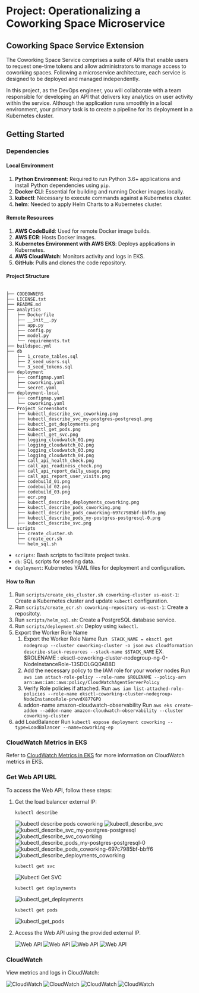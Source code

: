 # Project: Operationalizing a Coworking Space Microservice

## Coworking Space Service Extension

The Coworking Space Service comprises a suite of APIs that enable users to request one-time tokens and allow administrators to manage access to coworking spaces. Following a microservice architecture, each service is designed to be deployed and managed independently.

In this project, as the DevOps engineer, you will collaborate with a team responsible for developing an API that delivers key analytics on user activity within the service. Although the application runs smoothly in a local environment, your primary task is to create a pipeline for its deployment in a Kubernetes cluster.

## Getting Started

### Dependencies

#### Local Environment
1. **Python Environment**: Required to run Python 3.6+ applications and install Python dependencies using `pip`.
2. **Docker CLI**: Essential for building and running Docker images locally.
3. **kubectl**: Necessary to execute commands against a Kubernetes cluster.
4. **helm**: Needed to apply Helm Charts to a Kubernetes cluster.

#### Remote Resources

1. **AWS CodeBuild**: Used for remote Docker image builds.
2. **AWS ECR**: Hosts Docker images.
3. **Kubernetes Environment with AWS EKS**: Deploys applications in Kubernetes.
4. **AWS CloudWatch**: Monitors activity and logs in EKS.
5. **GitHub**: Pulls and clones the code repository.


#### Project Structure
```shell

├── CODEOWNERS
├── LICENSE.txt
├── README.md
├── analytics
│   ├── Dockerfile
│   ├── __init__.py
│   ├── app.py
│   ├── config.py
│   ├── model.py
│   └── requirements.txt
├── buildspec.yml
├── db
│   ├── 1_create_tables.sql
│   ├── 2_seed_users.sql
│   └── 3_seed_tokens.sql
├── deployment
│   ├── configmap.yaml
│   ├── coworking.yaml
│   └── secret.yaml
├── deployment-local
│   ├── configmap.yaml
│   └── coworking.yaml
├── Project_Screenshots
│   ├── kubectl_describe_svc_coworking.png
│   ├── kubectl_describe_svc_my-postgres-postgresql.png
│   ├── kubectl_get_deployments.png
│   ├── kubectl_get_pods.png
│   ├── kubectl_get_svc.png
│   ├── logging_cloudwatch_01.png
│   ├── logging_cloudwatch_02.png
│   ├── logging_cloudwatch_03.png
│   ├── logging_cloudwatch_04.png
│   ├── call_api_health_check.png
│   ├── call_api_readiness_check.png
│   ├── call_api_report_daily_usage.png
│   ├── call_api_report_user_visits.png
│   ├── codebuild_01.png
│   ├── codebuild_02.png
│   ├── codebuild_03.png
│   ├── ecr.png
│   ├── kubectl_describe_deployments_coworking.png
│   ├── kubectl_describe_pods_coworking.png
│   ├── kubectl_describe_pods_coworking-697c7985bf-bbff6.png
│   ├── kubectl_describe_pods_my-postgres-postgresql-0.png
│   ├── kubectl_describe_svc.png
└── scripts
    ├── create_cluster.sh
    ├── create_ecr.sh
    └── helm_sql.sh
```

- `scripts`: Bash scripts to facilitate project tasks.
- `db`: SQL scripts for seeding data.
- `deployment`: Kubernetes YAML files for deployment and configuration.

#### How to Run

1. Run `scripts/create_eks_cluster.sh coworking-cluster us-east-1`: Create a Kubernetes cluster and update `kubectl` configuration.
2. Run `scripts/create_ecr.sh coworking-repository us-east-1`: Create a repositoty.
3. Run `scripts/helm_sql.sh`: Create a PostgreSQL database service.
4. Run `scripts/deployment.sh`: Deploy using `kubectl`.
5. Export the Worker Role Name 
   1. Export the Worker Role Name 
   Run ` STACK_NAME = eksctl get nodegroup --cluster coworking-cluster -o json`
       `aws cloudformation describe-stack-resources --stack-name $STACK_NAME` 
       EX. $ROLENAME : eksctl-coworking-cluster-nodegroup-ng-0-NodeInstanceRole-13SDOLGQ0AB8D
   2. Add the necessary policy to the IAM role for your worker nodes
      Run `aws iam attach-role-policy --role-name $ROLENAME --policy-arn arn:aws:iam::aws:policy/CloudWatchAgentServerPolicy`
   3. Verify Role policies if attached.
      Run `aws iam list-attached-role-policies --role-name eksctl-coworking-cluster-nodegroup-NodeInstanceRole-prwvdX877GPQ`
   4. addon-name amazon-cloudwatch-observability
      Run `aws eks create-addon --addon-name amazon-cloudwatch-observability --cluster coworking-cluster`
6. add LoadBalancer
   Run `kubectl expose deployment coworking --type=LoadBalancer --name=coworking-ep`

### CloudWatch Metrics in EKS

Refer to [CloudWatch Metrics in EKS](https://docs.aws.amazon.com/AmazonCloudWatch/latest/monitoring/install-CloudWatch-Observability-EKS-addon.html) for more information on CloudWatch metrics in EKS.

### Get Web API URL

To access the Web API, follow these steps:

1. Get the load balancer external IP:
   ```shell
   kubectl describe
   ```
   ![kubectl describe pods coworking ](./Project_Screenshots/kubectl_describe_pods_coworking.png)
   ![kubectl_describe_svc ](./Project_Screenshots/kubectl_describe_svc.png)
   ![kubectl_describe_svc_my-postgres-postgresql ](./Project_Screenshots/kubectl_describe_svc_my-postgres-postgresql.png)
   ![kubectl_describe_svc_coworking ](./Project_Screenshots/kubectl_describe_svc_coworking.png)
   ![kubectl_describe_pods_my-postgres-postgresql-0 ](./Project_Screenshots/kubectl_describe_pods_my-postgres-postgresql-0.png)
   ![kubectl_describe_pods_coworking-697c7985bf-bbff6 ](./Project_Screenshots/kubectl_describe_pods_coworking-697c7985bf-bbff6.png)
   ![kubectl_describe_deployments_coworking ](./Project_Screenshots/kubectl_describe_deployments_coworking.png)

   ```shell
   kubectl get svc
   ```
   ![Kubectl Get SVC](./Project_Screenshots/kubectl_get_svc.png)

   ```shell
   kubectl get deployments
   ```
   ![kubectl_get_deployments](./Project_Screenshots/kubectl_get_deployments.png)

   ```shell
   kubectl get pods
   ```
   ![kubectl_get_pods](./Project_Screenshots/kubectl_get_pods.png)

2. Access the Web API using the provided external IP.

   ![Web API](./Project_Screenshots/call_api_health_check.png)
   ![Web API](./Project_Screenshots/call_api_readiness_check.png)
   ![Web API](./Project_Screenshots/call_api_report_daily_usage.png)
   ![Web API](./Project_Screenshots/call_api_report_user_visits.png)

### CloudWatch

View metrics and logs in CloudWatch:

![CloudWatch](./Project_Screenshots/logging_cloudwatch_01.png)
![CloudWatch](./Project_Screenshots/logging_cloudwatch_02.png)
![CloudWatch](./Project_Screenshots/logging_cloudwatch_03.png)
![CloudWatch](./Project_Screenshots/logging_cloudwatch_04.png)